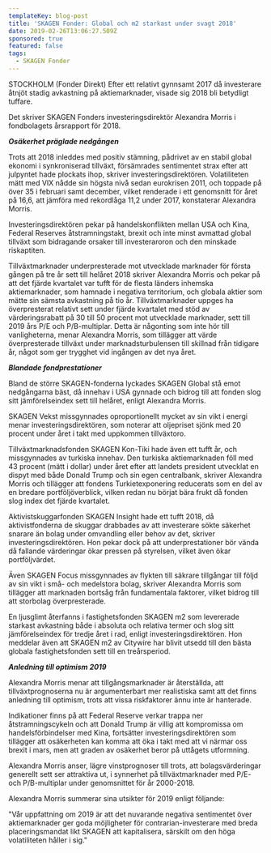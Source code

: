 ```yaml
---
templateKey: blog-post
title: 'SKAGEN Fonder: Global och m2 starkast under svagt 2018'
date: 2019-02-26T13:06:27.509Z
sponsored: true
featured: false
tags:
  - SKAGEN Fonder
---
```

STOCKHOLM (Fonder Direkt) Efter ett relativt gynnsamt 2017 då investerare åtnjöt stadig avkastning på aktiemarknader, visade sig 2018 bli betydligt tuffare.



Det skriver SKAGEN Fonders investeringsdirektör Alexandra Morris i fondbolagets årsrapport för 2018.



**_Osäkerhet präglade nedgången_**



Trots att 2018 inleddes med positiv stämning, pådrivet av en stabil global ekonomi i synkroniserad tillväxt, försämrades sentimentet strax efter att julpyntet hade plockats ihop, skriver investeringsdirektören. Volatiliteten mätt med VIX nådde sin högsta nivå sedan eurokrisen 2011, och toppade på över 35 i februari samt december, vilket renderade i ett genomsnitt för året på 16,6, att jämföra med rekordlåga 11,2 under 2017, konstaterar Alexandra Morris.



Investeringsdirektören pekar på handelskonflikten mellan USA och Kina, Federal Reserves åtstramningstakt, brexit och inte minst avmattad global tillväxt som bidragande orsaker till investeraroron och den minskade riskaptiten.



Tillväxtmarknader underpresterade mot utvecklade marknader för första gången på tre år sett till helåret 2018 skriver Alexandra Morris och pekar på att det fjärde kvartalet var tufft för de flesta länders inhemska aktiemarknader, som hamnade i negativa territorium, och globala aktier som mätte sin sämsta avkastning på tio år. Tillväxtmarknader uppges ha överpresterat relativt sett under fjärde kvartalet med stöd av värderingsrabatt på 30 till 50 procent mot utvecklade marknader, sett till 2019 års P/E och P/B-multiplar. Detta är någonting som inte hör till vanligheterna, menar Alexandra Morris, som tillägger att värde överpresterade tillväxt under marknadsturbulensen till skillnad från tidigare år, något som ger trygghet vid ingången av det nya året.



**_Blandade fondprestationer_**



Bland de större SKAGEN-fonderna lyckades SKAGEN Global stå emot nedgångarna bäst, då innehav i USA gynnade och bidrog till att fonden slog sitt jämförelseindex sett till helåret, enligt Alexandra Morris.



SKAGEN Vekst missgynnades oproportionellt mycket av sin vikt i energi menar investeringsdirektören, som noterar att oljepriset sjönk med 20 procent under året i takt med uppkommen tillväxtoro.



Tillväxtmarknadsfonden SKAGEN Kon-Tiki hade även ett tufft år, och missgynnades av turkiska innehav. Den turkiska aktiemarknaden föll med 43 procent (mätt i dollar) under året efter att landets president utvecklat en dispyt med både Donald Trump och sin egen centralbank, skriver Alexandra Morris och tillägger att fondens Turkietexponering reducerats som en del av en bredare portföljöverblick, vilken redan nu börjat bära frukt då fonden slog index det fjärde kvartalet.



Aktivistskuggarfonden SKAGEN Insight hade ett tufft 2018, då aktivistfonderna de skuggar drabbades av att investerare sökte säkerhet snarare än bolag under omvandling eller behov av det, skriver investeringsdirektören. Hon pekar dock på att underprestationer bör vända då fallande värderingar ökar pressen på styrelsen, vilket även ökar portföljvärdet.



Även SKAGEN Focus missgynnades av flykten till säkrare tillgångar till följd av sin vikt i små- och medelstora bolag, skriver Alexandra Morris som tillägger att marknaden bortsåg från fundamentala faktorer, vilket bidrog till att storbolag överpresterade.



En ljusglimt återfanns i fastighetsfonden SKAGEN m2 som levererade starkast avkastning både i absoluta och relativa termer och slog sitt jämförelseindex för tredje året i rad, enligt investeringsdirektören. Hon meddelar även att SKAGEN m2 av Citywire har blivit utsedd till den bästa globala fastighetsfonden sett till en treårsperiod.



**_Anledning till optimism 2019_**



Alexandra Morris menar att tillgångsmarknader är återställda, att tillväxtprognoserna nu är argumenterbart mer realistiska samt att det finns anledning till optimism, trots att vissa riskfaktorer ännu inte är hanterade.



Indikationer finns på att Federal Reserve verkar trappa ner åtstramningscykeln och att Donald Trump är villig att kompromissa om handelsförbindelser med Kina, fortsätter investeringsdirektören som tillägger att osäkerheten kan komma att öka i takt med att vi närmar oss brexit i mars, men att graden av osäkerhet beror på uttågets utformning.



Alexandra Morris anser, lägre vinstprognoser till trots, att bolagsvärderingar generellt sett ser attraktiva ut, i synnerhet på tillväxtmarknader med P/E- och P/B-multiplar under genomsnittet för år 2000-2018.



Alexandra Morris summerar sina utsikter för 2019 enligt följande:



"Vår uppfattning om 2019 är att det nuvarande negativa sentimentet över aktiemarknader ger goda möjligheter för contrarian-investerare med breda placeringsmandat likt SKAGEN att kapitalisera, särskilt om den höga volatiliteten håller i sig."
